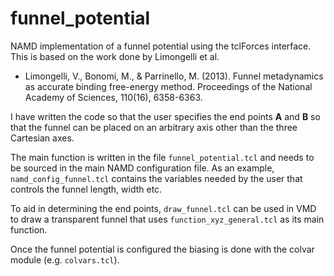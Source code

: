 # funnel_potential
NAMD implementation of a funnel potential using the tclForces interface. This is based on the work done by Limongelli et al.

* Limongelli, V., Bonomi, M., & Parrinello, M. (2013). Funnel metadynamics as accurate binding free-energy method. Proceedings of the National Academy of Sciences, 110(16), 6358-6363.

I have written the code so that the user specifies the end points **A** and **B** so that the funnel can be placed on an arbitrary axis other than the three Cartesian axes.

The main function is written in the file `funnel_potential.tcl` and needs to be sourced in the main NAMD configuration file. As an example, `namd_config_funnel.tcl` contains the variables needed by the user that controls the funnel length, width etc.

To aid in determining the end points, `draw_funnel.tcl` can be used in VMD to draw a transparent funnel that uses `function_xyz_general.tcl` as its main function.

Once the funnel potential is configured the biasing is done with the colvar module (e.g. `colvars.tcl`).
